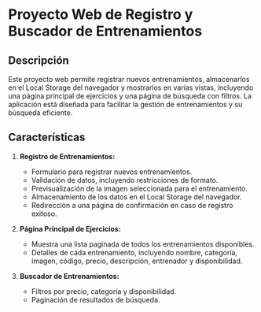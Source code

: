 # Proyecto Web de Registro y Buscador de Entrenamientos

## Descripción

Este proyecto web permite registrar nuevos entrenamientos, almacenarlos en el Local Storage del navegador y mostrarlos en varias vistas, incluyendo una página principal de ejercicios y una página de búsqueda con filtros. La aplicación está diseñada para facilitar la gestión de entrenamientos y su búsqueda eficiente.

## Características

1. **Registro de Entrenamientos:**
   - Formulario para registrar nuevos entrenamientos.
   - Validación de datos, incluyendo restricciones de formato.
   - Previsualización de la imagen seleccionada para el entrenamiento.
   - Almacenamiento de los datos en el Local Storage del navegador.
   - Redirección a una página de confirmación en caso de registro exitoso.

2. **Página Principal de Ejercicios:**
   - Muestra una lista paginada de todos los entrenamientos disponibles.
   - Detalles de cada entrenamiento, incluyendo nombre, categoría, imagen, código, precio, descripción, entrenador y disponibilidad.

3. **Buscador de Entrenamientos:**
   - Filtros por precio, categoría y disponibilidad.
   - Paginación de resultados de búsqueda.


